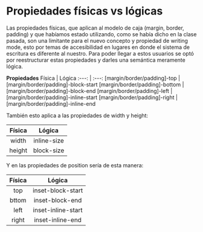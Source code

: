 # Propiedades físicas vs lógicas

Las propiedades físicas, que aplican al modelo de caja (margin, border, padding) y que habíamos estado utilizando, como se había dicho en la clase pasada, son una limitante para el nuevo concepto y propiedad de writing mode, esto por temas de accesibilidad en lugares en donde el sistema de escritura es diferente al nuestro. Para poder llegar a estos usuarios se optó por reestructurar estas propiedades y darles una semántica meramente lógica.

**Propiedades**
Física | Lógica
:---: | :---:
[margin/border/padding]-top | [margin/border/padding]-block-start
[margin/border/padding]-bottom | [margin/border/padding]-block-end
[margin/border/padding]-left | [margin/border/padding]-inline-start
[margin/border/padding]-right | [margin/border/padding]-inline-end

También esto aplica a las propiedades de width y height:

Física | Lógica
:---: | :---:
width | inline-size
height | block-size

Y en las propiedades de position sería de esta manera:

Física | Lógica
:---: | :---:
top | inset-block-start
bttom | inset-block-end
left | inset-inline-start
right | inset-inline-end